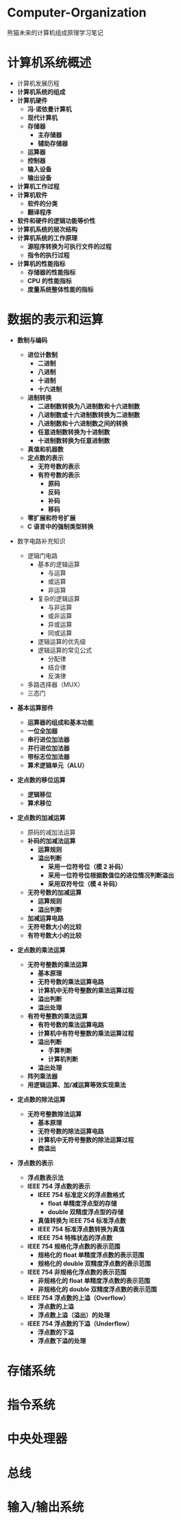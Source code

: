 # Computer-Organization
熊猫未来的计算机组成原理学习笔记



# 计算机系统概述

- 计算机发展历程
- **计算机系统的组成**
- **计算机硬件**
  - **冯·诺依曼计算机**
  - **现代计算机**
  - **存储器**
    - **主存储器**
    - **辅助存储器**
  - **运算器**
  - **控制器**
  - **输入设备**
  - **输出设备**
- **计算机工作过程**
- **计算机软件**
  - **软件的分类**
  - **翻译程序**
- **软件和硬件的逻辑功能等价性**
- **计算机系统的层次结构**
- **计算机系统的工作原理**
  - **源程序转换为可执行文件的过程**
  - **指令的执行过程**
- **计算机的性能指标**
  - **存储器的性能指标**
  - **CPU 的性能指标**
  - **度量系统整体性能的指标**




# 数据的表示和运算

- **数制与编码**
  - **进位计数制**
    - **二进制**
    - **八进制**
    - **十进制**
    - **十六进制**
  - **进制转换**
    - **二进制数转换为八进制数和十六进制数**
    - **八进制数或十六进制数转换为二进制数**
    - **八进制数和十六进制数之间的转换**
    - **任意进制数转换为十进制数**
    - **十进制数转换为任意进制数**
  - **真值和机器数**
  - **定点数的表示**
    - **无符号数的表示**
    - **有符号数的表示**
      - **原码**
      - **反码**
      - **补码**
      - **移码**
  - **零扩展和符号扩展**
  - **C 语言中的强制类型转换**

- 数字电路补充知识
  - 逻辑门电路
    - 基本的逻辑运算
      - 与运算
      - 或运算
      - 非运算
    - 复杂的逻辑运算
      - 与非运算
      - 或非运算
      - 异或运算
      - 同或运算
    - 逻辑运算的优先级
    - 逻辑运算的常见公式
      - 分配律
      - 结合律
      - 反演律
  - 多路选择器（MUX）
  - 三态门

- **基本运算部件**
  - **运算器的组成和基本功能**
  - **一位全加器**
  - **串行进位加法器**
  - **并行进位加法器**
  - **带标志位加法器**
  - **算术逻辑单元（ALU）**

- **定点数的移位运算**
  - **逻辑移位**
  - **算术移位**

- **定点数的加减运算**
  - 原码的减加法运算
  - **补码的加减法运算**
    - **运算规则**
    - **溢出判断**
      - **采用一位符号位（模 2 补码）**
      - **采用一位符号位根据数值位的进位情况判断溢出**
      - **采用双符号位（模 4 补码）**
  - **无符号数的加减运算**
    - **运算规则**
    - **溢出判断**
  - **加减运算电路**
  - **无符号数大小的比较**
  - **有符号数大小的比较**

- **定点数的乘法运算**
  - **无符号整数的乘法运算**
    - **基本原理**
    - **无符号数的乘法运算电路**
    - **计算机中无符号整数的乘法运算过程**
    - **溢出判断**
    - **溢出处理**
  - **有符号整数的乘法运算**
    - **有符号数的乘法运算电路**
    - **计算机中有符号整数的乘法运算过程**
    - **溢出判断**
      - **手算判断**
      - **计算机判断**
    - **溢出处理**
  - **阵列乘法器**
  - **用逻辑运算、加/减运算等效实现乘法**

- **定点数的除法运算**
  - **无符号整数除法运算**
    - **基本原理**
    - **无符号数的除法运算电路**
    - **计算机中无符号整数的除法运算过程**
    - **商溢出**

- **浮点数的表示**
  - **浮点数表示法**
  - **IEEE 754 浮点数的表示**
    - **IEEE 754 标准定义的浮点数格式**
      - **float 单精度浮点型的存储**
      - **double 双精度浮点型的存储**
    - **真值转换为 IEEE 754 标准浮点数**
    - **IEEE 754 标准浮点数转换为真值**
    - **IEEE 754 特殊状态的浮点数**
  - **IEEE 754 规格化浮点数的表示范围**
    - **规格化的 float 单精度浮点数的表示范围**
    - **规格化的 double 双精度浮点数的表示范围**
  - **IEEE 754 非规格化浮点数的表示范围**
    - **非规格化的 float 单精度浮点数的表示范围**
    - **非规格化的 double 双精度浮点数的表示范围**
  - **IEEE 754 浮点数的上溢（Overflow）**
    - **浮点数的上溢**
    - **浮点数上溢（溢出）的处理**
  - **IEEE 754 浮点数的下溢（Underflow）**
    - **浮点数的下溢**
    - **浮点数下溢的处理**





# 存储系统





# 指令系统





# 中央处理器





# 总线





# 输入/输出系统